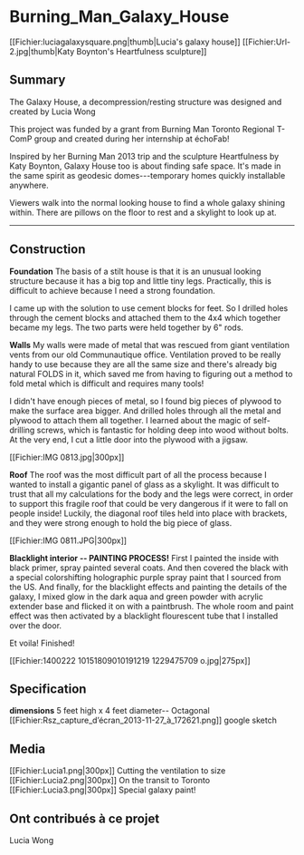 # Burning_Man_Galaxy_House

[[Fichier:luciagalaxysquare.png|thumb|Lucia's galaxy house]]
[[Fichier:Url-2.jpg|thumb|Katy Boynton's Heartfulness sculpture]]

## Summary
The Galaxy House, a decompression/resting structure was designed and created by Lucia Wong

This project was funded by a grant from Burning Man Toronto Regional T-ComP group and created during her internship at échoFab! 

Inspired by her Burning Man 2013 trip and the sculpture Heartfulness by Katy Boynton, Galaxy House too is about finding safe space. It's made in the same spirit as geodesic domes---temporary homes quickly installable anywhere. 

Viewers walk into the normal looking house to find a whole galaxy shining within. There are pillows on the floor to rest and a skylight to look up at. 

----

## Construction ##
**Foundation**
The basis of a stilt house is that it is an unusual looking structure because it has a big top and little tiny legs. Practically, this is difficult to achieve because I need a strong foundation. 

I came up with the solution to use cement blocks for feet. So I drilled holes through the cement blocks and attached them to the 4x4 which together became my legs. The two parts were held together by 6" rods. 

**Walls**
My walls were made of metal that was rescued from giant ventilation vents from our old Communautique office. Ventilation proved to be really handy to use because they are all the same size and there's already big natural FOLDS in it, which saved me from having to figuring out a method to fold metal which is difficult and requires many tools! 

I didn't have enough pieces of metal, so I found big pieces of plywood to make the surface area bigger. And drilled holes through all the metal and plywood to attach them all together. I learned about the magic of self-drilling screws, which is fantastic for holding deep into wood without bolts. At the very end, I cut a little door into the plywood with a jigsaw. 

 
[[Fichier:IMG 0813.jpg|300px]]


**Roof**
The roof was the most difficult part of all the process because I wanted to install a gigantic panel of glass as a skylight. It was difficult to trust that all my calculations for the body and the legs were correct, in order to support this fragile roof that could be very dangerous if it were to fall on people inside! Luckily, the diagonal roof tiles held into place with brackets, and they were strong enough to hold the big piece of glass. 

 
[[Fichier:IMG 0811.JPG|300px]] 


**Blacklight interior -- PAINTING PROCESS!**
First I painted the inside with black primer, spray painted several coats. And then covered the black with a special colorshifting holographic purple spray paint that I sourced from the US. And finally, for the blacklight effects and painting the details of the galaxy, I mixed glow in the dark aqua and green powder with acrylic extender base and flicked it on with a paintbrush. The whole room and paint effect was then activated by a blacklight flourescent tube that I installed over the door. 

Et voila! Finished! 

 
[[Fichier:1400222 10151809010191219 1229475709 o.jpg|275px]]

## Specification ##
**dimensions**
5 feet high x 4 feet diameter-- Octagonal 
[[Fichier:Rsz_capture_d’écran_2013-11-27_à_172621.png]]
google sketch

## Media ##
[[Fichier:Lucia1.png|300px]]
Cutting the ventilation to size
[[Fichier:Lucia2.png|300px]]
On the transit to Toronto
[[Fichier:Lucia3.png|300px]]
Special galaxy paint!


## Ont contribués à ce projet
Lucia Wong

